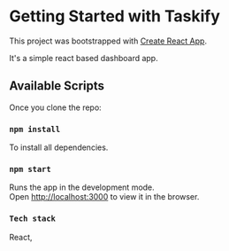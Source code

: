 # Getting Started with Taskify

This project was bootstrapped with [Create React App](https://github.com/facebook/create-react-app).

It's a simple react based dashboard app.

## Available Scripts

Once you clone the repo:

### `npm install`

To install all dependencies.

### `npm start`

Runs the app in the development mode.\
Open [http://localhost:3000](http://localhost:3000) to view it in the browser.

### `Tech stack`

React, 

